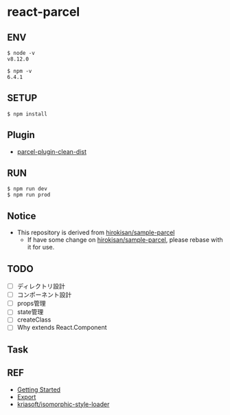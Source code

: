 # react-parcel

## ENV
```
$ node -v
v8.12.0

$ npm -v
6.4.1
```

## SETUP
```
$ npm install
```

## Plugin
* [parcel-plugin-clean-dist](https://www.npmjs.com/package/parcel-plugin-clean-dist)

## RUN
```
$ npm run dev
$ npm run prod
```

## Notice
* This repository is derived from [hirokisan/sample-parcel](https://github.com/hirokisan/sample-parcel)
	* If have some change on [hirokisan/sample-parcel](https://github.com/hirokisan/sample-parcel), please rebase with it for use.

## TODO
* [ ] ディレクトリ設計
* [ ] コンポーネント設計
* [ ] props管理
* [ ] state管理
* [ ] createClass
* [ ] Why extends React.Component

## Task

## REF
* [Getting Started](https://parceljs.org/getting_started.html)
* [Export](https://developer.mozilla.org/ja/docs/Web/JavaScript/Reference/Statements/export)
* [kriasoft/isomorphic-style-loader](https://github.com/kriasoft/isomorphic-style-loader)
